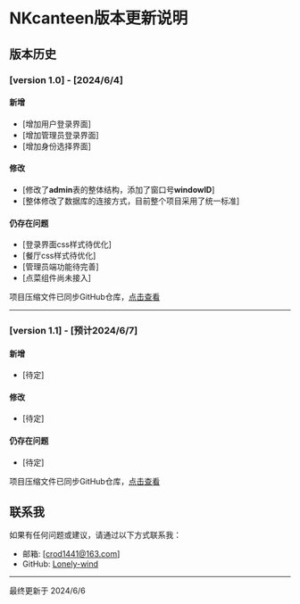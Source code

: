 # NKcanteen版本更新说明

## 版本历史

### [version 1.0] - [2024/6/4]
#### 新增
- [增加用户登录界面]
- [增加管理员登录界面]
- [增加身份选择界面]

#### 修改
- [修改了**admin**表的整体结构，添加了窗口号**windowID**]
- [整体修改了数据库的连接方式，目前整个项目采用了统一标准]
#### 仍存在问题
- [登录界面css样式待优化]
- [餐厅css样式待优化]
- [管理员端功能待完善]
- [点菜组件尚未接入]

项目压缩文件已同步GitHub仓库，[点击查看](https://github.com/waywooKwong/NKcanteen/blob/lonelywind/vue_version_1.rar)

***

### [version 1.1] - [预计2024/6/7]
#### 新增
- [待定]

#### 修改
- [待定]

#### 仍存在问题
- [待定]

项目压缩文件已同步GitHub仓库，[点击查看](https://github.com/waywooKwong/NKcanteen/blob/lonelywind/vue_version_1.rar)

## 联系我
如果有任何问题或建议，请通过以下方式联系我：
- 邮箱: [crod1441@163.com]
- GitHub: [Lonely-wind](https://github.com/Lonely-wind)

***
最终更新于 2024/6/6




<!--stackedit_data:
eyJoaXN0b3J5IjpbMjAyMjY0Nzk0MiwtNDM3OTkwODYxLDEwMT
I1MDY3NzksLTI2OTgwMjY0NF19
-->